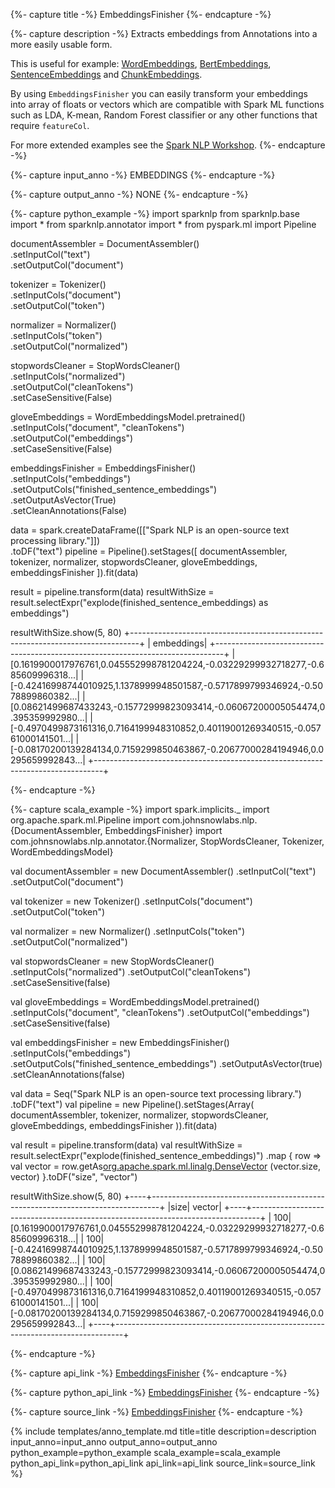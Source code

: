 {%- capture title -%}
EmbeddingsFinisher
{%- endcapture -%}

{%- capture description -%}
Extracts embeddings from Annotations into a more easily usable form.

This is useful for example:
[WordEmbeddings](/docs/en/annotators#wordembeddings),
[BertEmbeddings](/docs/en/transformers#bertembeddings),
[SentenceEmbeddings](/docs/en/annotators#sentenceembeddings) and
[ChunkEmbeddings](/docs/en/annotators#chunkembeddings).

By using `EmbeddingsFinisher` you can easily transform your embeddings into array of floats or vectors which are
compatible with Spark ML functions such as LDA, K-mean, Random Forest classifier or any other functions that require
`featureCol`.

For more extended examples see the
[Spark NLP Workshop](https://github.com/JohnSnowLabs/spark-nlp-workshop/blob/master/tutorials/Certification_Trainings/Public/5.1_Text_classification_examples_in_SparkML_SparkNLP.ipynb).
{%- endcapture -%}

{%- capture input_anno -%}
EMBEDDINGS
{%- endcapture -%}

{%- capture output_anno -%}
NONE
{%- endcapture -%}

{%- capture python_example -%}
import sparknlp
from sparknlp.base import *
from sparknlp.annotator import *
from pyspark.ml import Pipeline

documentAssembler = DocumentAssembler() \
    .setInputCol("text") \
    .setOutputCol("document")

tokenizer = Tokenizer() \
    .setInputCols("document") \
    .setOutputCol("token")

normalizer = Normalizer() \
    .setInputCols("token") \
    .setOutputCol("normalized")

stopwordsCleaner = StopWordsCleaner() \
    .setInputCols("normalized") \
    .setOutputCol("cleanTokens") \
    .setCaseSensitive(False)

gloveEmbeddings = WordEmbeddingsModel.pretrained() \
    .setInputCols("document", "cleanTokens") \
    .setOutputCol("embeddings") \
    .setCaseSensitive(False)

embeddingsFinisher = EmbeddingsFinisher() \
    .setInputCols("embeddings") \
    .setOutputCols("finished_sentence_embeddings") \
    .setOutputAsVector(True) \
    .setCleanAnnotations(False)

data = spark.createDataFrame([["Spark NLP is an open-source text processing library."]]) \
    .toDF("text")
pipeline = Pipeline().setStages([
    documentAssembler,
    tokenizer,
    normalizer,
    stopwordsCleaner,
    gloveEmbeddings,
    embeddingsFinisher
]).fit(data)

result = pipeline.transform(data)
resultWithSize = result.selectExpr("explode(finished_sentence_embeddings) as embeddings")

resultWithSize.show(5, 80)
+--------------------------------------------------------------------------------+
|                                                                      embeddings|
+--------------------------------------------------------------------------------+
|[0.1619900017976761,0.045552998781204224,-0.03229299932718277,-0.685609996318...|
|[-0.42416998744010925,1.1378999948501587,-0.5717899799346924,-0.5078899860382...|
|[0.08621499687433243,-0.15772999823093414,-0.06067200005054474,0.395359992980...|
|[-0.4970499873161316,0.7164199948310852,0.40119001269340515,-0.05761000141501...|
|[-0.08170200139284134,0.7159299850463867,-0.20677000284194946,0.0295659992843...|
+--------------------------------------------------------------------------------+

{%- endcapture -%}

{%- capture scala_example -%}
import spark.implicits._
import org.apache.spark.ml.Pipeline
import com.johnsnowlabs.nlp.{DocumentAssembler, EmbeddingsFinisher}
import com.johnsnowlabs.nlp.annotator.{Normalizer, StopWordsCleaner, Tokenizer, WordEmbeddingsModel}

val documentAssembler = new DocumentAssembler()
  .setInputCol("text")
  .setOutputCol("document")

val tokenizer = new Tokenizer()
  .setInputCols("document")
  .setOutputCol("token")

val normalizer = new Normalizer()
  .setInputCols("token")
  .setOutputCol("normalized")

val stopwordsCleaner = new StopWordsCleaner()
  .setInputCols("normalized")
  .setOutputCol("cleanTokens")
  .setCaseSensitive(false)

val gloveEmbeddings = WordEmbeddingsModel.pretrained()
  .setInputCols("document", "cleanTokens")
  .setOutputCol("embeddings")
  .setCaseSensitive(false)

val embeddingsFinisher = new EmbeddingsFinisher()
  .setInputCols("embeddings")
  .setOutputCols("finished_sentence_embeddings")
  .setOutputAsVector(true)
  .setCleanAnnotations(false)

val data = Seq("Spark NLP is an open-source text processing library.")
  .toDF("text")
val pipeline = new Pipeline().setStages(Array(
  documentAssembler,
  tokenizer,
  normalizer,
  stopwordsCleaner,
  gloveEmbeddings,
  embeddingsFinisher
)).fit(data)

val result = pipeline.transform(data)
val resultWithSize = result.selectExpr("explode(finished_sentence_embeddings)")
  .map { row =>
    val vector = row.getAs[org.apache.spark.ml.linalg.DenseVector](0)
    (vector.size, vector)
  }.toDF("size", "vector")

resultWithSize.show(5, 80)
+----+--------------------------------------------------------------------------------+
|size|                                                                          vector|
+----+--------------------------------------------------------------------------------+
| 100|[0.1619900017976761,0.045552998781204224,-0.03229299932718277,-0.685609996318...|
| 100|[-0.42416998744010925,1.1378999948501587,-0.5717899799346924,-0.5078899860382...|
| 100|[0.08621499687433243,-0.15772999823093414,-0.06067200005054474,0.395359992980...|
| 100|[-0.4970499873161316,0.7164199948310852,0.40119001269340515,-0.05761000141501...|
| 100|[-0.08170200139284134,0.7159299850463867,-0.20677000284194946,0.0295659992843...|
+----+--------------------------------------------------------------------------------+

{%- endcapture -%}

{%- capture api_link -%}
[EmbeddingsFinisher](https://nlp.johnsnowlabs.com/api/com/johnsnowlabs/nlp/EmbeddingsFinisher)
{%- endcapture -%}

{%- capture python_api_link -%}
[EmbeddingsFinisher](/api/python/reference/autosummary/sparknlp/base/embeddings_finisher/index.html#sparknlp.base.embeddings_finisher.EmbeddingsFinisher)
{%- endcapture -%}

{%- capture source_link -%}
[EmbeddingsFinisher](https://github.com/JohnSnowLabs/spark-nlp/tree/master/src/main/scala/com/johnsnowlabs/nlp/EmbeddingsFinisher.scala)
{%- endcapture -%}

{% include templates/anno_template.md
title=title
description=description
input_anno=input_anno
output_anno=output_anno
python_example=python_example
scala_example=scala_example
python_api_link=python_api_link
api_link=api_link
source_link=source_link
%}